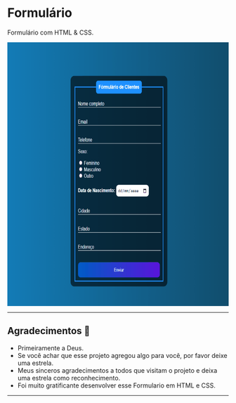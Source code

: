 # Formulário
 Formulário com HTML & CSS.

<div align="center">
<img align="middle" alt="Formulario" height=600" width="990" src="Formulario.gif"><br>
</div>

***
## Agradecimentos :clap:

* Primeiramente a Deus.
* Se você achar que esse projeto agregou algo para você, por favor deixe uma estrela.
* Meus sinceros agradecimentos a todos que visitam o projeto e deixa uma estrela como reconhecimento.
* Foi muito gratificante desenvolver esse Formulario em HTML e CSS.

***